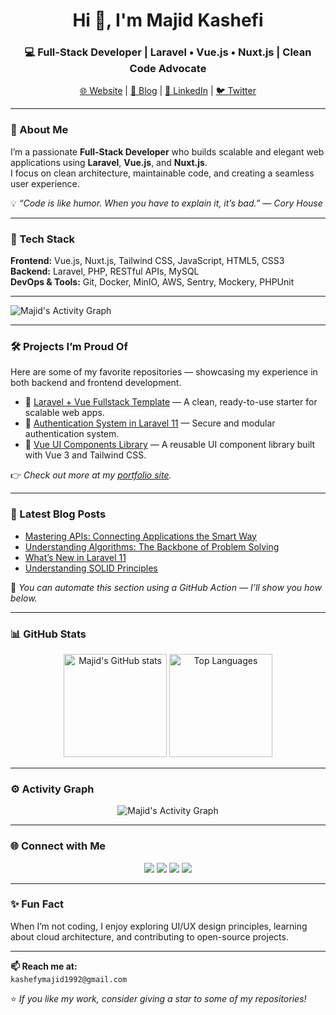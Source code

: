 <!-- 👋 Hi there — I'm Majid Kashefi -->
<h1 align="center">Hi 👋, I'm Majid Kashefi</h1>
<h3 align="center">💻 Full-Stack Developer | Laravel • Vue.js • Nuxt.js | Clean Code Advocate</h3>

<p align="center">
  <a href="https://kashefimajiddev.com">🌐 Website</a> |
  <a href="https://blog.kashefimajiddev.com">📝 Blog</a> |
  <a href="https://www.linkedin.com/in/kashefymajid">💼 LinkedIn</a> |
  <a href="https://twitter.com/majidkashefy1">🐦 Twitter</a>
</p>

---

### 🚀 About Me
I’m a passionate **Full-Stack Developer** who builds scalable and elegant web applications using **Laravel**, **Vue.js**, and **Nuxt.js**.  
I focus on clean architecture, maintainable code, and creating a seamless user experience.

💡 *“Code is like humor. When you have to explain it, it’s bad.” — Cory House*

---

### 🧠 Tech Stack
**Frontend:** Vue.js, Nuxt.js, Tailwind CSS, JavaScript, HTML5, CSS3  
**Backend:** Laravel, PHP, RESTful APIs, MySQL  
**DevOps & Tools:** Git, Docker, MinIO, AWS, Sentry, Mockery, PHPUnit  

---
![Majid's Activity Graph](https://github-readme-activity-graph.vercel.app/graph?username=majidkashefy1&theme=react-dark)

<!--updated: 2025-10-24 17:00:00 -->

---

### 🛠️ Projects I’m Proud Of
Here are some of my favorite repositories — showcasing my experience in both backend and frontend development.

- 🧩 [Laravel + Vue Fullstack Template](https://github.com/majidkashefy1/laravel-vue-template) — A clean, ready-to-use starter for scalable web apps.  
- 🔐 [Authentication System in Laravel 11](https://github.com/majidkashefy1/laravel-auth-system) — Secure and modular authentication system.  
- 🎨 [Vue UI Components Library](https://github.com/majidkashefy1/vue-components) — A reusable UI component library built with Vue 3 and Tailwind CSS.  

👉 *Check out more at my [portfolio site](https://kashefimajiddev.com/#projects).*

---

### 📝 Latest Blog Posts
<!-- BLOG-POST-LIST:START -->
- [Mastering APIs: Connecting Applications the Smart Way](https://blog.kashefimajiddev.com/mastering-apis.html)
- [Understanding Algorithms: The Backbone of Problem Solving](https://blog.kashefimajiddev.com/understanding-algorithms.html)
- [What’s New in Laravel 11](https://blog.kashefimajiddev.com/laravel-11-whats-new.html)
- [Understanding SOLID Principles](https://blog.kashefimajiddev.com/solid-principles.html)
<!-- BLOG-POST-LIST:END -->

📘 *You can automate this section using a GitHub Action — I’ll show you how below.*

---

### 📊 GitHub Stats
<p align="center">
  <img src="https://github-readme-stats.vercel.app/api?username=majidkashefy1&show_icons=true&theme=tokyonight" alt="Majid's GitHub stats" height="165" />
  <img src="https://github-readme-stats.vercel.app/api/top-langs/?username=majidkashefy1&layout=compact&theme=tokyonight" alt="Top Languages" height="165" />
</p>

---

### ⚙️ Activity Graph
<p align="center">
  <img src="https://github-readme-activity-graph.vercel.app/graph?username=majidkashefy1&theme=react-dark" alt="Majid's Activity Graph" />
</p>

---

### 🌐 Connect with Me
<p align="center">
  <a href="mailto:kashefymajid1992@gmail.com"><img src="https://img.shields.io/badge/Email-%23EA4335.svg?&style=for-the-badge&logo=gmail&logoColor=white" /></a>
  <a href="https://kashefimajiddev.com"><img src="https://img.shields.io/badge/Portfolio-%2312100E.svg?&style=for-the-badge&logo=google-chrome&logoColor=white" /></a>
  <a href="https://www.linkedin.com/in/kashefymajid"><img src="https://img.shields.io/badge/LinkedIn-%230077B5.svg?&style=for-the-badge&logo=linkedin&logoColor=white" /></a>
  <a href="https://github.com/majidkashefy1"><img src="https://img.shields.io/badge/GitHub-%23181717.svg?&style=for-the-badge&logo=github&logoColor=white" /></a>
</p>

---

### ✨ Fun Fact
When I’m not coding, I enjoy exploring UI/UX design principles, learning about cloud architecture, and contributing to open-source projects.

---

**📫 Reach me at:**  
`kashefymajid1992@gmail.com`

⭐ *If you like my work, consider giving a star to some of my repositories!*

